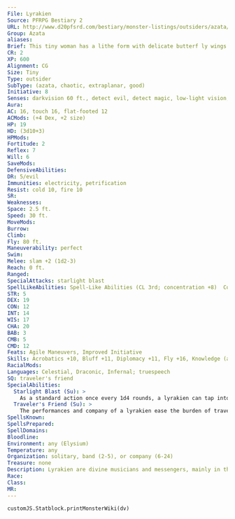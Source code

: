 ```yaml
---
File: Lyrakien
Source: PFRPG Bestiary 2
URL: http://www.d20pfsrd.com/bestiary/monster-listings/outsiders/azata/azata-lyrakien
Group: Azata
aliases: 
Brief: This tiny woman has a lithe form with delicate butterf ly wings. She is surrounded by sparkling lights and gentle rainbow arcs.
CR: 2
XP: 600
Alignment: CG
Size: Tiny
Type: outsider
SubType: (azata, chaotic, extraplanar, good)
Initiative: 8
Senses: darkvision 60 ft., detect evil, detect magic, low-light vision; Perception +9
Aura: 
AC: 16, touch 16, flat-footed 12
ACMods: (+4 Dex, +2 size)
HP: 19
HD: (3d10+3)
HPMods: 
Fortitude: 2
Reflex: 7
Will: 6
SaveMods: 
DefensiveAbilities: 
DR: 5/evil
Immunities: electricity, petrification
Resist: cold 10, fire 10
SR: 
Weaknesses: 
Space: 2.5 ft.
Speed: 30 ft.
MoveMods: 
Burrow: 
Climb: 
Fly: 80 ft.
Maneuverability: perfect
Swim: 
Melee: slam +2 (1d2-3)
Reach: 0 ft.
Ranged: 
SpecialAttacks: starlight blast
SpellLikeAbilities: Spell-Like Abilities (CL 3rd; concentration +8)  Constant-detect evil, detect magic, freedom of movement   At Will-dancing lights, daze (DC 15), summon instrument, ventriloquism (DC 16)   1/day-cure light wounds, lesser confusion (DC 16), silent image (DC 16)   1/week-commune (6 questions, CL 12th)
STR: 5
DEX: 19
CON: 12
INT: 14
WIS: 17
CHA: 20
BAB: 3
CMB: 5
CMD: 12
Feats: Agile Maneuvers, Improved Initiative
Skills: Acrobatics +10, Bluff +11, Diplomacy +11, Fly +16, Knowledge (any one) +8, Perception +9, Perform (any one) +11, Spellcraft +5, Stealth +18
RacialMods: 
Languages: Celestial, Draconic, Infernal; truespeech
SQ: traveler's friend
SpecialAbilities:
  Starlight Blast (Su): >
    As a standard action once every 1d4 rounds, a lyrakien can tap into the divine power of Elysium, unleashing a blast of holy starlight in a 5-foot burst. All creatures in this area take 1d4 points of holy damage, plus 1 point for each step their alignment deviates from chaotic good. For example, a chaotic neutral or neutral good creature would take 1d4+1 points of damage, a neutral creature would take 1d4+2 points of damage, and a lawful evil creature would take 1d4+4 points of damage. A DC 12 Reflex save negates this damage. Chaotic good creatures are unaffected by this ability. The save DC is Constitution-based.
  Traveler's Friend (Su): >
    The performances and company of a lyrakien ease the burden of travel. Once per day, a creature may spend a minute listening to a lyrakien's performance- doing so removes the effects of exhaustion and fatigue from the listener.
SpellsKnown: 
SpellsPrepared: 
SpellDomains: 
Bloodline: 
Environment: any (Elysium)
Temperature: any
Organization: solitary, band (2-5), or company (6-24)
Treasure: none
Description: Lyrakien are divine musicians and messengers, mainly in the employ of deities of travel and natural wonders. They love to explore and visit beautiful places, especially locations with excellent views of rainbows, moonlight, and the stars. Whimsical and joyous, they love contests of song, dance, and knowledge, and keep journeys happy by distracting their companions from weary feet and stale food. Mortals who please them with excellent tales and new songs may be rewarded with elaborate maps, forgotten shortcuts, or rambling directions to hidden locations that hold lost magic.  Lyrakien are light-hearted creatures, but they are very protective of breathtaking natural locations. Often called "glistenwings" by gnomes and half lings, lyrakien are frequently mistaken for fey-while they are generally friendly with true fey, their origin is the plane of Elysium. Like other azatas, they grow restless if they stay in one place too long. A chaotic good 7th-level spellcaster can gain a lyrakien as a familiar if she has the Improved Familiar feat.
Race: 
Class: 
MR: 
---
```

```dataviewjs
customJS.Statblock.printMonsterWiki(dv)
```
